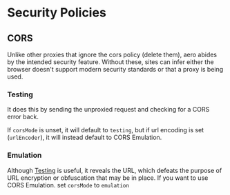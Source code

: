 # Security Policies

## CORS

Unlike other proxies that ignore the cors policy (delete them), aero abides by the intended security feature. Without these, sites can infer either the browser doesn't support modern security standards or that a proxy is being used. 

### Testing

It does this by sending the unproxied request and checking for a CORS error back.

If `corsMode` is unset, it will default to `testing`, but if url encoding is set (`urlEncoder`), it will instead default to CORS Emulation.

### Emulation

Although [Testing](#testing) is useful, it reveals the URL, which defeats the purpose of URL encryption or obfuscation that may be in place. If you want to use CORS Emulation. set `corsMode` to `emulation`
